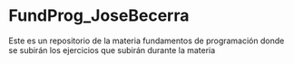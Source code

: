 # FundProg_JoseBecerra
Este es un repositorio de la materia fundamentos de programación donde se subirán los ejercicios que subirán durante la materia
